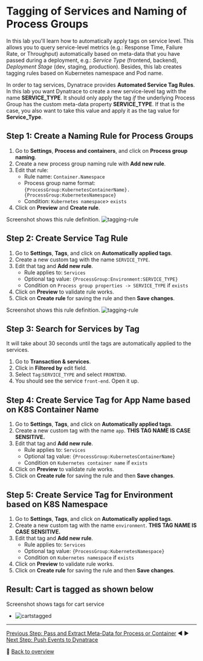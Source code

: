 # Tagging of Services and Naming of Process Groups

In this lab you'll learn how to automatically apply tags on service level. This allows you to query service-level metrics (e.g.: Response Time, Failure Rate, or Throughput) automatically based on meta-data that you have passed during a deployment, e.g.: *Service Type* (frontend, backend), *Deployment Stage* (dev, staging, production). Besides, this lab creates tagging rules based on Kubernetes namespace and Pod name.

In order to tag services, Dynatrace provides **Automated Service Tag Rules**. In this lab you want Dynatrace to create a new service-level tag with the name **SERVICE_TYPE**. It should only apply the tag *if* the underlying Process Group has the custom meta-data property **SERVICE_TYPE**. If that is the case, you also want to take this value and apply it as the tag value for **Service_Type**.

## Step 1: Create a Naming Rule for Process Groups
1. Go to **Settings**, **Process and containers**, and click on **Process group naming**.
1. Create a new process group naming rule with **Add new rule**. 
1. Edit that rule:
    * Rule name: `Container.Namespace`
    * Process group name format: `{ProcessGroup:KubernetesContainerName}.{ProcessGroup:KubernetesNamespace}`
    * Condition: `Kubernetes namespace`> `exists`
1. Click on **Preview** and **Create rule**.

Screenshot shows this rule definition.
![tagging-rule](../assets/pg_naming.png)

## Step 2: Create Service Tag Rule
1. Go to **Settings**, **Tags**, and click on **Automatically applied tags**.
1. Create a new custom tag with the name `SERVICE_TYPE`.
1. Edit that tag and **Add new rule**.
    * Rule applies to: `Services` 
    * Optional tag value: `{ProcessGroup:Environment:SERVICE_TYPE}`
    * Condition on `Process group properties -> SERVICE_TYPE` if `exists`
1. Click on **Preview** to validate rule works.
1. Click on **Create rule** for saving the rule and then **Save changes**.

Screenshot shows this rule definition.
![tagging-rule](../assets/tagging_rule.png)

## Step 3: Search for Services by Tag
It will take about 30 seconds until the tags are automatically applied to the services.
1. Go to **Transaction & services**.
1. Click in **Filtered by** edit field.
1. Select `Tag`:`SERVICE_TYPE` and select `FRONTEND`.
1. You should see the service `front-end`. Open it up.

## Step 4: Create Service Tag for App Name based on K8S Container Name
1. Go to **Settings**, **Tags**, and click on **Automatically applied tags**.
1. Create a new custom tag with the name `app`. **THIS TAG NAME IS CASE SENSITIVE.**
1. Edit that tag and **Add new rule**.
    * Rule applies to: `Services` 
    * Optional tag value: `{ProcessGroup:KubernetesContainerName}`
    * Condition on `Kubernetes container name` if `exists`
1. Click on **Preview** to validate rule works.
1. Click on **Create rule** for saving the rule and then **Save changes**.

## Step 5: Create Service Tag for Environment based on K8S Namespace
1. Go to **Settings**, **Tags**, and click on **Automatically applied tags**.
1. Create a new custom tag with the name `environment`. **THIS TAG NAME IS CASE SENSITIVE.**
1. Edit that tag and **Add new rule**.
    * Rule applies to: `Services` 
    * Optional tag value: `{ProcessGroup:KubernetesNamespace}`
    * Condition on `Kubernetes namespace` if `exists`
1. Click on **Preview** to validate rule works.
1. Click on **Create rule** for saving the rule and then **Save changes**.

## Result: Cart is tagged as shown below
Screenshot shows tags for cart service

* ![cartstagged](../assets/cartstagged.png)

---

[Previous Step: Pass and Extract Meta-Data for Process or Container](../02_Pass_Extract_Meta-Data_for_Process_or_Container) :arrow_backward: :arrow_forward: [Next Step: Push Events to Dynatrace](../04_Push_Events_to_Dynatrace)

:arrow_up_small: [Back to overview](../)
